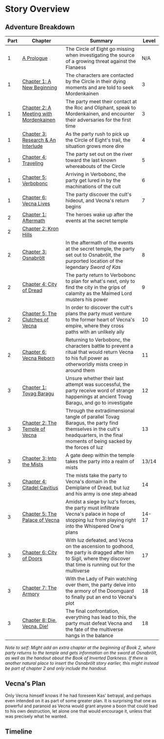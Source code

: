 # Story Overview

## Adventure Breakdown
Part | Chapter | Summary | Level
--- | --- | --- | ---
1 | [A Prologue](vl/0-a-prologue.md) | The Circle of Eight go missing when investigating the source of a growing threat against the Flanaess | N/A
1 | [Chapter 1: A New Beginning](vl/1-a-new-beginning.md) | The characters are contacted by the Circle in their dying moments and are told to seek Mordenkainen | 3
1 | [Chapter 2: A Meeting with Mordenkainen](vl/2-a-meeting-with-mordenkainen.md) | The party meet their contact at the Roc and Oliphant, speak to Mordenkainen, and encounter their adversaries for the first time | 3
1 | [Chapter 3: Research & An Interlude](vl/3-research.md) | As the party rush to pick up the Circle of Eight's trail, the situation grows more dire | 4
1 | [Chapter 4: Traveling](vl/4-traveling.md) | The party set out on the river toward the last known whereabouts of the Circle | 5
1 | [Chapter 5: Verbobonc](vl/5-verbobonc.md) | Arriving in Verbobonc, the party get lured in by the machinations of the cult | 6
1 | [Chapter 6: Vecna Lives](vl/6-vecna-lives.md) | The party discover the cult's hideout, and Vecna's return begins | 7
2 | [Chapter 1: Aftermath](vr/1-aftermath.md) | The heroes wake up after the events at the secret temple  
2 | [Chapter 2: Kron Hills](vr/2-kron-hills.md) | 
2 | [Chapter 3: Osnabrölt](vr/3-osnabrolt.md) | In the aftermath of the events at the secret temple, the party set out to Osnabrölt, the purported location of the legendary *Sword of Kas* | 8
2 | [Chapter 4: City of Dread](vr/4-city-of-dread.md) | The party return to Verbobonc to plan for what's next, only to find the city in the grips of calamity as the Maimed Lord musters his power | 9
2 | [Chapter 5: The Clutches of Vecna](vr/5-the-clutches-of-vecna.md) | In order to discover the cult's plans the party must venture to the former heart of Vecna's empire, where they cross paths with an unlikely ally | 10
2 | [Chapter 6: Vecna Reborn](vr/6-vecna-reborn.md) | Returning to Verbobonc, the characters battle to prevent a ritual that would return Vecna to his full power as otherworldly mists creep in around them | 11
3 | [Chapter 1: Tovag Baragu](dvd/1-tovag-baragu.md) | Unsure whether their last attempt was successful, the party receive word of strange happenings at ancient Tovag Baragu, and go to investigate | 12
3 | [Chapter 2: The Temple of Vecna](dvd/2-the-temple-of-vecna.md) | Through the extradimensional tangle of parallel Tovag Baragus, the party find themselves in the cult's headquarters, in the final moments of being sacked by the forces of Iuz | 13
3 | [Chapter 3: Into the Mists](dvd/3-into-the-mists.md) | A gate deep within the temple takes the party into a realm of mists | 13/14
3 | [Chapter 4: Citadel Cavitius](dvd/4-citadel-cavitius.md) | The mists take the party to Vecna's domain in the Demiplane of Dread, but Iuz and his army is one step ahead | 14
3 | [Chapter 5: The Palace of Vecna](dvd/5-the-palace-of-vecna.md) | Amidst a siege by Iuz's forces, the party must infiltrate Vecna's palace in hope of stopping Iuz from playing right into the Whispered One's plans | 14-17
3 | [Chapter 6: City of Doors](dvd/6-city-of-doors.md) | With Iuz defeated, and Vecna on the ascension to godhood, the party is dragged after him to Sigil, where they discover that time is running out for the multiverse | 17
3 | [Chapter 7: The Armory](dvd/7-the-armory.md) | With the Lady of Pain watching over them, the party delve into the armory of the Doomguard to finally put an end to Vecna's plot | 18
3 | [Chapter 8: Die, Vecna, Die!](dvd/8-die-vecna-die.md) | The final confrontation, everything has lead to this, the party must defeat Vecna and the fate of the multiverse hangs in the balance | 18

*Note to self: Might add an extra chapter at the beginning of Book 2, where party returns to the temple and gets information on the sword at Osnabrölt, as well as the handout about the Book of Inverted Darkness. If there is another natural place to insert the Osnabrölt story earlier, this might instead be part of chapter 2 and only include the handout.*


## Vecna's Plan

Only Vecna himself knows if he had foreseen Kas' betrayal, and perhaps even intended on it as part of some greater plan. It is surprising that one as powerful and paranoid as Vecna would grant anyone a boon that could lead to his own destruction, let alone one that would encourage it, unless that was precisely what he wanted. 

## Timeline

